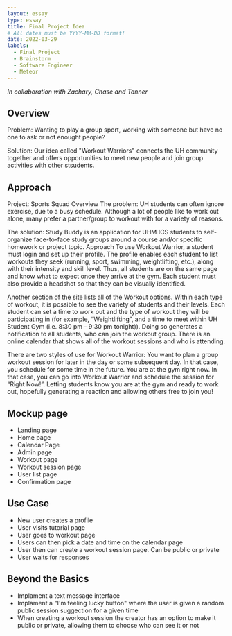 ```yaml
---
layout: essay
type: essay
title: Final Project Idea
# All dates must be YYYY-MM-DD format!
date: 2022-03-29
labels:
  - Final Project
  - Brainstorm
  - Software Engineer
  - Meteor
---
```


*In collaboration with Zachary, Chase and Tanner*

## Overview

Problem: Wanting to play a group sport, working with someone but have no one to ask or not enought people? 

Solution: Our idea called "Workout Warriors" connects the UH community together and offers opportunities to meet new people and join group activities 
with other stsudents.

## Approach

Project: Sports Squad
Overview
The problem: UH students can often ignore exercise, due to a busy schedule. Although a lot of people like to work out alone, many prefer a partner/group to workout with for a variety of reasons.

The solution: Study Buddy is an application for UHM ICS students to self-organize face-to-face study groups around a course and/or specific homework or project topic.
Approach
To use Workout Warrior, a student must login and set up their profile. The profile enables each student to list workouts they seek (running, sport, swimming, weightlifting, etc.), along with their intensity and skill level. Thus, all students are on the same page and know what to expect once they arrive at the gym. Each student must also provide a headshot so that they can be visually identified.

Another section of the site lists all of the Workout options. Within each type of workout, it is possible to see the variety of students and their levels. Each student can set a time to work out and the type of workout they will be participating in (for example, “Weightlifting”, and a time to meet within UH Student Gym (i.e. 8:30 pm - 9:30 pm tonight)). Doing so generates a notification to all students, who can join the workout group.
There is an online calendar that shows all of the workout sessions and who is attending.

There are two styles of use for Workout Warrior:
You want to plan a group workout session for later in the day or some subsequent day. In that case, you schedule for some time in the future.
You are at the gym right now. In that case, you can go into Workout Warrior and schedule the session for “Right Now!”. Letting students know you are at the gym and ready to work out, hopefully generating a reaction and allowing others free to join you!

## Mockup page

- Landing page
- Home page
- Calendar Page
- Admin page
- Workout page
- Workout session page
- User list page
- Confirmation page

## Use Case

- New user creates a profile
- User visits tutorial page
- User goes to workout page
- Users can then pick a date and time on the calendar page
- User then can create a workout session page. Can be public or private
- User waits for responses

## Beyond the Basics

- Implament a text message interface 
- Implament a "I'm feeling lucky button" where the user is given a random public session suggection for a given time
- When creating a workout session the creator has an option to make it public or private, allowing them to choose who can see it or not
